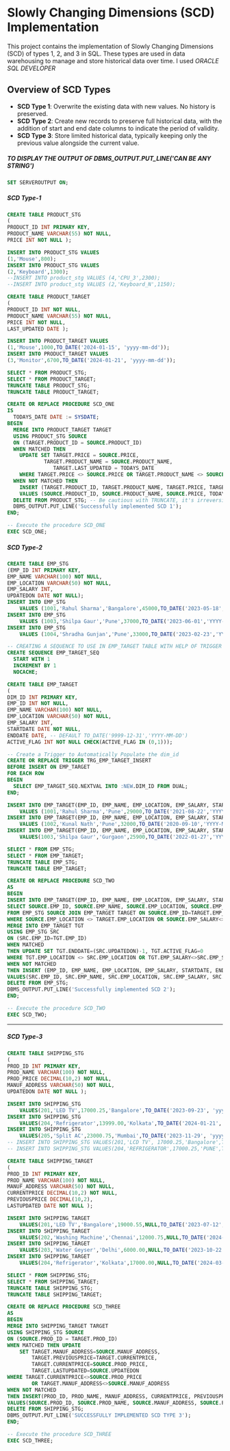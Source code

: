 # Slowly Changing Dimensions (SCD) Implementation

This project contains the implementation of Slowly Changing Dimensions (SCD) of types 1, 2, and 3 in SQL. These types are used in data warehousing to manage and store historical data over time. I used *ORACLE SQL DEVELOPER*

## Overview of SCD Types

- **SCD Type 1**: Overwrite the existing data with new values. No history is preserved.
- **SCD Type 2**: Create new records to preserve full historical data, with the addition of start and end date columns to indicate the period of validity.
- **SCD Type 3**: Store limited historical data, typically keeping only the previous value alongside the current value.

##### TO DISPLAY THE OUTPUT OF DBMS_OUTPUT.PUT_LINE('CAN BE ANY STRING')
```SQL
SET SERVEROUTPUT ON;
```
##### SCD Type-1
```SQL
CREATE TABLE PRODUCT_STG
(
PRODUCT_ID INT PRIMARY KEY,
PRODUCT_NAME VARCHAR(55) NOT NULL,
PRICE INT NOT NULL );

INSERT INTO PRODUCT_STG VALUES
(1,'Mouse',800);
INSERT INTO PRODUCT_STG VALUES
(2,'Keyboard',1300);
--INSERT INTO product_stg VALUES (4,'CPU_3',2300);
--INSERT INTO product_stg VALUES (2,'Keyboard_N',1150);
```
```SQL
CREATE TABLE PRODUCT_TARGET
(
PRODUCT_ID INT NOT NULL,
PRODUCT_NAME VARCHAR(55) NOT NULL,
PRICE INT NOT NULL,
LAST_UPDATED DATE );

INSERT INTO PRODUCT_TARGET VALUES
(1,'Mouse',1000,TO_DATE('2024-01-15', 'yyyy-mm-dd'));
INSERT INTO PRODUCT_TARGET VALUES
(3,'Monitor',6700,TO_DATE('2024-01-21', 'yyyy-mm-dd'));
```
```SQL
SELECT * FROM PRODUCT_STG;
SELECT * FROM PRODUCT_TARGET;
TRUNCATE TABLE PRODUCT_STG;
TRUNCATE TABLE PRODUCT_TARGET;
```
```SQL
CREATE OR REPLACE PROCEDURE SCD_ONE
IS
  TODAYS_DATE DATE := SYSDATE;
BEGIN
  MERGE INTO PRODUCT_TARGET TARGET
  USING PRODUCT_STG SOURCE
  ON (TARGET.PRODUCT_ID = SOURCE.PRODUCT_ID)
  WHEN MATCHED THEN
    UPDATE SET TARGET.PRICE = SOURCE.PRICE,
            TARGET.PRODUCT_NAME = SOURCE.PRODUCT_NAME,
               TARGET.LAST_UPDATED = TODAYS_DATE
    WHERE TARGET.PRICE <> SOURCE.PRICE OR TARGET.PRODUCT_NAME <> SOURCE.PRODUCT_NAME
  WHEN NOT MATCHED THEN
    INSERT (TARGET.PRODUCT_ID, TARGET.PRODUCT_NAME, TARGET.PRICE, TARGET.LAST_UPDATED)
    VALUES (SOURCE.PRODUCT_ID, SOURCE.PRODUCT_NAME, SOURCE.PRICE, TODAYS_DATE);
  DELETE FROM PRODUCT_STG; -- Be cautious with TRUNCATE, it's irreversible
  DBMS_OUTPUT.PUT_LINE('Successfully implemented SCD 1');
END;
```

```SQL
-- Execute the procedure SCD_ONE
EXEC SCD_ONE;
```

##### SCD Type-2

```SQL
CREATE TABLE EMP_STG
(EMP_ID INT PRIMARY KEY,
EMP_NAME VARCHAR(100) NOT NULL,
EMP_LOCATION VARCHAR(50) NOT NULL,
EMP_SALARY INT,
UPDATEDON DATE NOT NULL);
INSERT INTO EMP_STG
    VALUES (1001,'Rahul Sharma','Bangalore',45000,TO_DATE('2023-05-18','YYYY-MM-DD'));
INSERT INTO EMP_STG
    VALUES (1003,'Shilpa Gaur','Pune',37000,TO_DATE('2023-06-01','YYYY-MM-DD'));
INSERT INTO EMP_STG
    VALUES (1004,'Shradha Gunjan','Pune',33000,TO_DATE('2023-02-23','YYYY-MM-DD'));
```
```SQL
-- CREATING A SEQUENCE TO USE IN EMP_TARGET TABLE WITH HELP OF TRIGGER
CREATE SEQUENCE EMP_TARGET_SEQ
  START WITH 1
  INCREMENT BY 1
  NOCACHE;
```
```SQL
CREATE TABLE EMP_TARGET
(
DIM_ID INT PRIMARY KEY,
EMP_ID INT NOT NULL,
EMP_NAME VARCHAR(100) NOT NULL,
EMP_LOCATION VARCHAR(50) NOT NULL,
EMP_SALARY INT,
STARTDATE DATE NOT NULL,
ENDDATE DATE, -- DEFAULT TO_DATE('9999-12-31','YYYY-MM-DD')
ACTIVE_FLAG INT NOT NULL CHECK(ACTIVE_FLAG IN (0,1)));
```
```SQL
-- Create a Trigger to Automatically Populate the dim_id
CREATE OR REPLACE TRIGGER TRG_EMP_TARGET_INSERT
BEFORE INSERT ON EMP_TARGET
FOR EACH ROW
BEGIN
  SELECT EMP_TARGET_SEQ.NEXTVAL INTO :NEW.DIM_ID FROM DUAL;
END;

INSERT INTO EMP_TARGET(EMP_ID, EMP_NAME, EMP_LOCATION, EMP_SALARY, STARTDATE, ENDDATE, ACTIVE_FLAG)
    VALUES (1001,'Rahul Sharma','Pune',29000,TO_DATE('2021-08-22','YYYY-MM-DD'),NULL,1);
INSERT INTO EMP_TARGET(EMP_ID, EMP_NAME, EMP_LOCATION, EMP_SALARY, STARTDATE, ENDDATE, ACTIVE_FLAG)
    VALUES (1002,'Kunal Nath','Pune',32000,TO_DATE('2020-09-10','YYYY-MM-DD'),NULL,1);
INSERT INTO EMP_TARGET(EMP_ID, EMP_NAME, EMP_LOCATION, EMP_SALARY, STARTDATE, ENDDATE, ACTIVE_FLAG)
    VALUES(1003,'Shilpa Gaur','Gurgaon',25900,TO_DATE('2022-01-27','YYYY-MM-DD'),NULL,1);
```
```SQL
SELECT * FROM EMP_STG;
SELECT * FROM EMP_TARGET;
TRUNCATE TABLE EMP_STG;
TRUNCATE TABLE EMP_TARGET;
```
```SQL
CREATE OR REPLACE PROCEDURE SCD_TWO
AS
BEGIN
INSERT INTO EMP_TARGET(EMP_ID, EMP_NAME, EMP_LOCATION, EMP_SALARY, STARTDATE, ENDDATE, ACTIVE_FLAG)
SELECT SOURCE.EMP_ID, SOURCE.EMP_NAME, SOURCE.EMP_LOCATION, SOURCE.EMP_SALARY, SOURCE.UPDATEDON, NULL, 1
FROM EMP_STG SOURCE JOIN EMP_TARGET TARGET ON SOURCE.EMP_ID=TARGET.EMP_ID
WHERE SOURCE.EMP_LOCATION <> TARGET.EMP_LOCATION OR SOURCE.EMP_SALARY<>TARGET.EMP_SALARY;
MERGE INTO EMP_TARGET TGT
USING EMP_STG SRC
ON (SRC.EMP_ID=TGT.EMP_ID)
WHEN MATCHED
THEN UPDATE SET TGT.ENDDATE=(SRC.UPDATEDON)-1, TGT.ACTIVE_FLAG=0
WHERE TGT.EMP_LOCATION <> SRC.EMP_LOCATION OR TGT.EMP_SALARY<>SRC.EMP_SALARY
WHEN NOT MATCHED
THEN INSERT (EMP_ID, EMP_NAME, EMP_LOCATION, EMP_SALARY, STARTDATE, ENDDATE, ACTIVE_FLAG)
VALUES(SRC.EMP_ID, SRC.EMP_NAME, SRC.EMP_LOCATION, SRC.EMP_SALARY, SRC.UPDATEDON, NULL, 1);
DELETE FROM EMP_STG;
DBMS_OUTPUT.PUT_LINE('Successfully implemented SCD 2');
END;
```

```SQL
-- Execute the procedure SCD_TWO
EXEC SCD_TWO;
```

---------------------------------------------------------------------------------------------------------------------------------------------------------------------------------------------------
##### SCD Type-3

```sql
CREATE TABLE SHIPPING_STG
(
PROD_ID INT PRIMARY KEY,
PROD_NAME VARCHAR(100) NOT NULL,
PROD_PRICE DECIMAL(10,2) NOT NULL,
MANUF_ADDRESS VARCHAR(50) NOT NULL,
UPDATEDON DATE NOT NULL );

INSERT INTO SHIPPING_STG
    VALUES(201,'LED TV',17000.25,'Bangalore',TO_DATE('2023-09-23', 'yyyy-mm-dd'));
INSERT INTO SHIPPING_STG
    VALUES(204,'Refrigerator',13999.00,'Kolkata',TO_DATE('2024-01-21', 'yyyy-mm-dd'));
INSERT INTO SHIPPING_STG
    VALUES(205,'Split AC',23000.75,'Mumbai',TO_DATE('2023-11-29', 'yyyy-mm-dd'));
-- INSERT INTO SHIPPING_STG VALUES(201,'LCD TV', 17000.25,'Bangalore',TO_DATE('2024-10-23', 'yyyy-mm-dd'));
-- INSERT INTO SHIPPING_STG VALUES(204,'REFRIGERATOR',17000.25,'PUNE',TO_DATE('2024-09-23', 'yyyy-mm-dd'));
```
```sql
CREATE TABLE SHIPPING_TARGET
(
PROD_ID INT PRIMARY KEY,
PROD_NAME VARCHAR(100) NOT NULL,
MANUF_ADDRESS VARCHAR(50) NOT NULL,
CURRENTPRICE DECIMAL(10,2) NOT NULL,
PREVIOUSPRICE DECIMAL(10,2),
LASTUPDATED DATE NOT NULL );

INSERT INTO SHIPPING_TARGET
    VALUES(201,'LED TV','Bangalore',19000.55,NULL,TO_DATE('2023-07-12', 'yyyy-mm-dd'));
INSERT INTO SHIPPING_TARGET
    VALUES(202,'Washing Machine','Chennai',12000.75,NULL,TO_DATE('2024-03-19', 'yyyy-mm-dd'));
INSERT INTO SHIPPING_TARGET
    VALUES(203,'Water Geyser','Delhi',6000.00,NULL,TO_DATE('2023-10-22', 'yyyy-mm-dd'));
INSERT INTO SHIPPING_TARGET
    VALUES(204,'Refrigerator','Kolkata',17000.00,NULL,TO_DATE('2024-03-14', 'yyyy-mm-dd'));
```
```sql
SELECT * FROM SHIPPING_STG;
SELECT * FROM SHIPPING_TARGET;
TRUNCATE TABLE SHIPPING_STG;
TRUNCATE TABLE SHIPPING_TARGET;
```
```sql
CREATE OR REPLACE PROCEDURE SCD_THREE
AS
BEGIN
MERGE INTO SHIPPING_TARGET TARGET
USING SHIPPING_STG SOURCE
ON (SOURCE.PROD_ID = TARGET.PROD_ID)
WHEN MATCHED THEN UPDATE
    SET TARGET.MANUF_ADDRESS=SOURCE.MANUF_ADDRESS,
        TARGET.PREVIOUSPRICE=TARGET.CURRENTPRICE,
        TARGET.CURRENTPRICE=SOURCE.PROD_PRICE,
        TARGET.LASTUPDATED=SOURCE.UPDATEDON
WHERE TARGET.CURRENTPRICE<>SOURCE.PROD_PRICE
        OR TARGET.MANUF_ADDRESS<>SOURCE.MANUF_ADDRESS
WHEN NOT MATCHED
THEN INSERT(PROD_ID, PROD_NAME, MANUF_ADDRESS, CURRENTPRICE, PREVIOUSPRICE, LASTUPDATED)
VALUES(SOURCE.PROD_ID, SOURCE.PROD_NAME, SOURCE.MANUF_ADDRESS, SOURCE.PROD_PRICE, NULL, SOURCE.UPDATEDON);
DELETE FROM SHIPPING_STG;
DBMS_OUTPUT.PUT_LINE('SUCCESSFULLY IMPLEMENTED SCD TYPE 3');
END;
```
```sql
-- Execute the procedure SCD_THREE
EXEC SCD_THREE;
```
